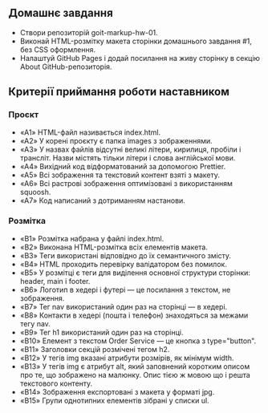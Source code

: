 ## Домашнє завдання

- Створи репозиторій goit-markup-hw-01.
- Виконай HTML-розмітку макета сторінки домашнього завдання #1, без CSS оформлення.
- Налаштуй GitHub Pages і додай посилання на живу сторінку в секцію About GitHub-репозиторія.

## Критерії приймання роботи наставником

### Проєкт

- «A1» HTML-файл називається index.html.
- «A2» У корені проєкту є папка images з зображеннями.
- «A3» У назвах файлів відсутні великі літери, кирилиця, пробіли і трансліт. Назви містять тільки літери і слова англійської мови.
- «A4» Вихідний код відформатований за допомогою Prettier.
- «A5» Всі зображення та текстовий контент взяті з макету.
- «A6» Всі растрові зображення оптимізовані з використанням squoosh.
- «A7» Код написаний з дотриманням настанови.

### Розмітка

- «B1» Розмітка набрана у файлі index.html.
- «B2» Виконана HTML-розмітка всіх елементів макета.
- «B3» Теги використані відповідно до їх семантичного змісту.
- «B4» HTML проходить перевірку валідатором без помилок.
- «B5» У розмітці є теги для виділення основної структури сторінки: header, main і footer.
- «B6» Логотип в хедері і футері — це посилання з текстом, не зображення.
- «B7» Тег nav використаний один раз на сторінці — в хедері.
- «B8» Контакти в хедері (пошта і телефон) знаходяться за межами тегу nav.
- «B9» Тег h1 використаний один раз на сторінці.
- «B10» Елемент з текстом Order Service — це кнопка з type="button".
- «B11» Заголовки секцій розмічені тегом h2.
- «B12» У тегів img вказані атрибути розмірів, як мінімум width.
- «B13» У тегів img є атрибут alt, який заповнений коротким описом про те, що зображено на малюнку. Опис тією ж мовою що і решта текстового контенту.
- «B14» Зображення експортовані з макета у форматі jpg.
- «B15» Групи однотипних елементів зібрані у списки ul.
